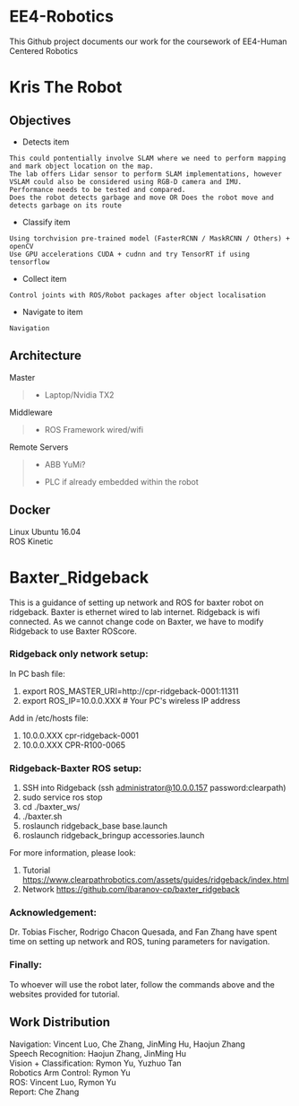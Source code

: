 # EE4-Robotics
This Github project documents our work for the coursework of EE4-Human Centered Robotics 

# Kris The Robot 
## Objectives
* Detects item </n>
```shell
This could pontentially involve SLAM where we need to perform mapping and mark object location on the map.
The lab offers Lidar sensor to perform SLAM implementations, however VSLAM could also be considered using RGB-D camera and IMU.
Performance needs to be tested and compared.
Does the robot detects garbage and move OR Does the robot move and detects garbage on its route

```
* Classify item </n>
```shell
Using torchvision pre-trained model (FasterRCNN / MaskRCNN / Others) + openCV
Use GPU accelerations CUDA + cudnn and try TensorRT if using tensorflow
```
* Collect item </n>
```shell
Control joints with ROS/Robot packages after object localisation
```

* Navigate to item </n>
```shell
Navigation 
```

## Architecture
Master
> * Laptop/Nvidia TX2

Middleware
> * ROS Framework wired/wifi

Remote Servers
> * ABB YuMi?
>
> * PLC if already embedded within the robot

## Docker
Linux Ubuntu 16.04 <br>
ROS Kinetic <br>

# Baxter_Ridgeback
This is a guidance of setting up network and ROS for baxter robot on ridgeback. Baxter is ethernet wired to lab internet. Ridgeback is wifi connected. As we cannot change code on Baxter, we have to modify Ridgeback to use Baxter ROScore.

### Ridgeback only network setup:
In PC bash file:
1. export ROS_MASTER_URI=http://cpr-ridgeback-0001:11311
2. export ROS_IP=10.0.0.XXX  # Your PC's wireless IP address

Add in /etc/hosts file:
1. 10.0.0.XXX cpr-ridgeback-0001
2. 10.0.0.XXX CPR-R100-0065

### Ridgeback-Baxter ROS setup:
1. SSH into Ridgeback (ssh administrator@10.0.0.157  password:clearpath)
2. sudo service ros stop
3. cd ./baxter_ws/
4. ./baxter.sh
5. roslaunch ridgeback_base base.launch
6. roslaunch ridgeback_bringup accessories.launch

For more information, please look:
1. Tutorial    https://www.clearpathrobotics.com/assets/guides/ridgeback/index.html
2. Network     https://github.com/ibaranov-cp/baxter_ridgeback

### Acknowledgement:
Dr. Tobias Fischer, Rodrigo Chacon Quesada, and Fan Zhang have spent time on setting up network and ROS, tuning parameters for navigation.

### Finally:
To whoever will use the robot later, follow the commands above and the websites provided for tutorial. 



## Work Distribution
Navigation: Vincent Luo, Che Zhang, JinMing Hu, Haojun Zhang <br>
Speech Recognition: Haojun Zhang, JinMing Hu <br>
Vision + Classification: Rymon Yu, Yuzhuo Tan <br>
Robotics Arm Control: Rymon Yu  <br>
ROS: Vincent Luo, Rymon Yu  <br>
Report: Che Zhang  <br>
